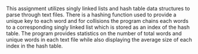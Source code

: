 This assignment utilizes singly linked lists and hash table data structures to parse through text files.
There is a hashing function used to provide a unique key to each word and for collisions the program chains each words to a corresponding singly linked list which is
stored as an index of the hash table.
The program provides statistics on the number of total words and unique words in each text file while also displaying the average size of each index in the hash table.
